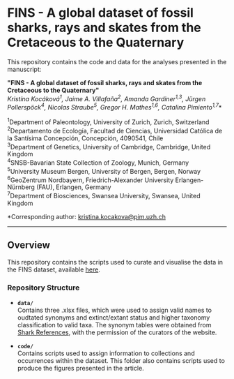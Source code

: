 # FINS - A global dataset of fossil sharks, rays and skates from the Cretaceous to the Quaternary

This repository contains the code and data for the analyses presented in the manuscript:

**"FINS - A global dataset of fossil sharks, rays and skates from the Cretaceous to the Quaternary"**  
**Kristína Kocáková<sup>1*</sup>, Jaime A. Villafaña<sup>2</sup>, Amanda Gardiner<sup>1,3</sup>, Jürgen Pollerspöck<sup>4</sup>, Nicolas Straube<sup>5</sup>, Gregor H. Mathes<sup>1,6</sup>, Catalina Pimiento<sup>1,7</sup>**  

<sup>1</sup>Department of Paleontology, University of Zurich, Zurich, Switzerland <br />
<sup>2</sup>Departamento de Ecología, Facultad de Ciencias, Universidad Católica de la Santísima Concepción, Concepción, 4090541, Chile<br />
<sup>3</sup>Department of Genetics, University of Cambridge, Cambridge, United Kingdom<br />
<sup>4</sup>SNSB-Bavarian State Collection of Zoology, Munich, Germany<br />
<sup>5</sup>University Museum Bergen, University of Bergen, Bergen, Norway<br />
<sup>6</sup>GeoZentrum Nordbayern, Friedrich-Alexander University Erlangen-Nürnberg (FAU), Erlangen, Germany<br />
<sup>7</sup>Department of Biosciences, Swansea University, Swansea, United Kingdom

\*Corresponding author: [kristina.kocakova@pim.uzh.ch](mailto:kristina.kocakova@pim.uzh.ch)

---

## Overview

This repository contains the scripts used to curate and visualise the data in the FINS dataset, available [here](https://shorturl.at/crNeh).


### Repository Structure

- **`data/`**  
  Contains three .xlsx files, which were used to assign valid names to oudtated synonyms and extinct/extant status and higher taxonomy classification to valid taxa.
  The synonym tables were obtained from [Shark References](https://shark-references.com/), with the permission of the curators of the website.


- **`code/`**  
  Contains scripts used to assign information to collections and occurrences within the dataset. This folder also contains scripts used to produce the figures presented in the article.
